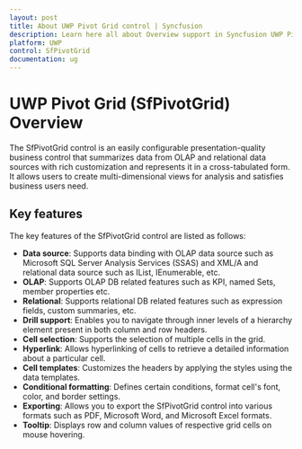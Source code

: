 ```yaml
---
layout: post
title: About UWP Pivot Grid control | Syncfusion
description: Learn here all about Overview support in Syncfusion UWP Pivot Grid (SfPivotGrid) control and more.
platform: UWP
control: SfPivotGrid
documentation: ug
---
```


# UWP Pivot Grid (SfPivotGrid) Overview

The SfPivotGrid control is an easily configurable presentation-quality business control that summarizes data from OLAP and relational data sources with rich customization and represents it in a cross-tabulated form. It allows users to create multi-dimensional views for analysis and satisfies business users need.

## Key features

The key features of the SfPivotGrid control are listed as follows:

* **Data source**: Supports data binding with OLAP data source such as Microsoft SQL Server Analysis Services (SSAS) and XML/A and relational data source such as IList, IEnumerable, etc.
* **OLAP**: Supports OLAP DB related features such as KPI, named Sets, member properties etc.
* **Relational**: Supports relational DB related features such as expression fields, custom summaries, etc.
* **Drill support**: Enables you to navigate through inner levels of a hierarchy element present in both column and row headers.
* **Cell selection**: Supports the selection of multiple cells in the grid.
* **Hyperlink**: Allows hyperlinking of cells to retrieve a detailed information about a particular cell.
* **Cell templates**: Customizes the headers by applying the styles using the data templates.
* **Conditional formatting**: Defines certain conditions, format cell's font, color, and border settings.
* **Exporting**: Allows you to export the SfPivotGrid control into various formats such as PDF, Microsoft Word, and Microsoft Excel formats.
* **Tooltip**: Displays row and column values of respective grid cells on mouse hovering.